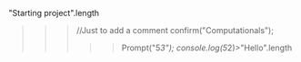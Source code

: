 "Starting project".length
>>>//Just to add a comment
>confirm("Computationals");
>>>>>Prompt("5*3");
console.log(5*2)>"Hello".length
